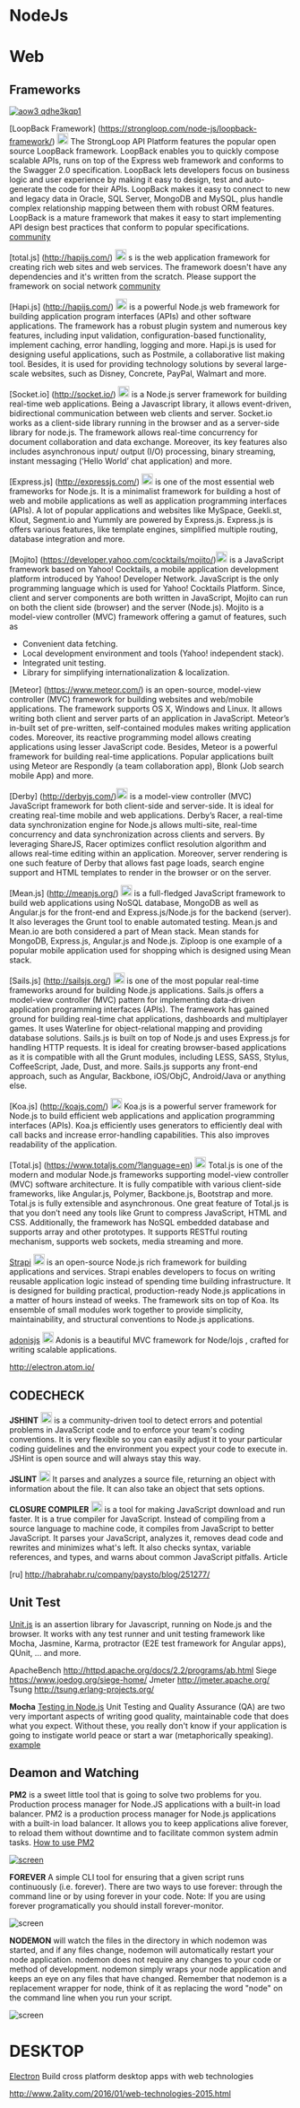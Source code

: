 # NodeJs
# Web
## Frameworks
[![aow3 qdhe3kqp1](https://cloud.githubusercontent.com/assets/4102119/11914128/d93a8310-a67f-11e5-8f87-51cb7cbcd0b6.jpg)](http://nodeframework.com/)

[LoopBack Framework] (https://strongloop.com/node-js/loopback-framework/) [<img src="https://camo.githubusercontent.com/d5cddbe4a1538fdce934606c51eb56c1a98a9ecd/687474703a2f2f6e65776d657261746f722e6769746875622e696f2f626c61636b746f6361742e706e67" width="20">](https://github.com/strongloop/loopback) 
The StrongLoop API Platform features the popular open source LoopBack framework. LoopBack enables you to quickly compose scalable APIs, runs on top of the Express web framework and conforms to the Swagger 2.0 specification. LoopBack lets developers focus on business logic and user experience by making it easy to design, test and auto-generate the code for their APIs. LoopBack makes it easy to connect to new and legacy data in Oracle, SQL Server, MongoDB and MySQL, plus handle complex relationship mapping between them with robust ORM features. LoopBack is a mature framework that makes it easy to start implementing API design best practices that conform to popular specifications. [community](https://gitter.im/strongloop/loopback)

[total.js] (http://hapijs.com/) [<img src="https://camo.githubusercontent.com/d5cddbe4a1538fdce934606c51eb56c1a98a9ecd/687474703a2f2f6e65776d657261746f722e6769746875622e696f2f626c61636b746f6361742e706e67" width="20">](https://github.com/totaljs/framework) s is the web application framework for creating rich web sites and web services. The framework doesn't have any dependencies and it's written from the scratch. Please support the framework on social network [community](https://gitter.im/totaljs/framework)


[Hapi.js] (http://hapijs.com/) [<img src="https://camo.githubusercontent.com/d5cddbe4a1538fdce934606c51eb56c1a98a9ecd/687474703a2f2f6e65776d657261746f722e6769746875622e696f2f626c61636b746f6361742e706e67" width="20">](https://github.com/hapijs/hapi) is a powerful Node.js web framework for building application program interfaces (APIs) and other software applications. The framework has a robust plugin system and numerous key features, including input validation, configuration-based functionality, implement caching, error handling, logging and more. Hapi.js is used for designing useful applications, such as Postmile, a collaborative list making tool. Besides, it is used for providing technology solutions by several large-scale websites, such as Disney, Concrete, PayPal, Walmart and more.


[Socket.io] (http://socket.io/) [<img src="https://camo.githubusercontent.com/d5cddbe4a1538fdce934606c51eb56c1a98a9ecd/687474703a2f2f6e65776d657261746f722e6769746875622e696f2f626c61636b746f6361742e706e67" width="20">](https://github.com/socketio/socket.io/) is a Node.js server framework for building real-time web applications. Being a Javascript library, it allows event-driven, bidirectional communication between web clients and server. Socket.io works as a client-side library running in the browser and as a server-side library for node.js. The framework allows real-time concurrency for document collaboration and data exchange. Moreover, its key features also includes asynchronous input/ output (I/O) processing, binary streaming, instant messaging (‘Hello World’ chat application) and more.

[Express.js] (http://expressjs.com/) [<img src="https://camo.githubusercontent.com/d5cddbe4a1538fdce934606c51eb56c1a98a9ecd/687474703a2f2f6e65776d657261746f722e6769746875622e696f2f626c61636b746f6361742e706e67" width="20">](https://github.com/strongloop/express) is one of the most essential web frameworks for Node.js. It is a minimalist framework for building a host of web and mobile applications as well as application programming interfaces (APIs). A lot of popular applications and websites like MySpace, Geekli.st, Klout, Segment.io and Yummly are powered by Express.js. Express.js is offers various features, like template engines, simplified multiple routing, database integration and more.

[Mojito] (https://developer.yahoo.com/cocktails/mojito/)[<img src="https://camo.githubusercontent.com/d5cddbe4a1538fdce934606c51eb56c1a98a9ecd/687474703a2f2f6e65776d657261746f722e6769746875622e696f2f626c61636b746f6361742e706e67" width="20">](https://github.com/yahoo/mojito) is a JavaScript framework based on Yahoo! Cocktails, a mobile application development platform introduced by Yahoo! Developer Network. JavaScript is the only programming language which is used for Yahoo! Cocktails Platform. Since, client and server components are both written in JavaScript, Mojito can run on both the client side (browser) and the server (Node.js).
Mojito is a model-view controller (MVC) framework offering a gamut of features, such as

- Convenient data fetching.
- Local development environment and tools (Yahoo! independent stack).
- Integrated unit testing.
- Library for simplifying internationalization & localization.

[Meteor] (https://www.meteor.com/) is an open-source, model-view controller (MVC) framework for building websites and web/mobile applications. The framework supports OS X, Windows and Linux. It allows writing both client and server parts of an application in JavaScript. Meteor’s in-built set of pre-written, self-contained modules makes writing application codes. Moreover, its reactive programming model allows creating applications using lesser JavaScript code. Besides, Meteor is a powerful framework for building real-time applications. Popular applications built using Meteor are Respondly (a team collaboration app), Blonk (Job search mobile App) and more.

[Derby] (http://derbyjs.com/)[<img src="https://camo.githubusercontent.com/d5cddbe4a1538fdce934606c51eb56c1a98a9ecd/687474703a2f2f6e65776d657261746f722e6769746875622e696f2f626c61636b746f6361742e706e67" width="20">](https://github.com/derbyjs/derby)
is a model-view controller (MVC) JavaScript framework for both client-side and server-side. It is ideal for creating real-time mobile and web applications. Derby’s Racer, a real-time data synchronization engine for Node.js allows multi-site, real-time concurrency and data synchronization across clients and servers. By leveraging ShareJS, Racer optimizes conflict resolution algorithm and allows real-time editing within an application. Moreover, server rendering is one such feature of Derby that allows fast page loads, search engine support and HTML templates to render in the browser or on the server.

[Mean.js] (http://meanjs.org/) [<img src="https://camo.githubusercontent.com/d5cddbe4a1538fdce934606c51eb56c1a98a9ecd/687474703a2f2f6e65776d657261746f722e6769746875622e696f2f626c61636b746f6361742e706e67" width="20">](https://github.com/meanjs/mean) is a full-fledged JavaScript framework to build web applications using NoSQL database, MongoDB as well as Angular.js for the front-end and Express.js/Node.js for the backend (server). It also leverages the Grunt tool to enable automated testing. Mean.js and Mean.io are both considered a part of Mean stack. Mean stands for MongoDB, Express.js, Angular.js and Node.js. Ziploop is one example of a popular mobile application used for shopping which is designed using Mean stack.

[Sails.js] (http://sailsjs.org/) [<img src="https://camo.githubusercontent.com/d5cddbe4a1538fdce934606c51eb56c1a98a9ecd/687474703a2f2f6e65776d657261746f722e6769746875622e696f2f626c61636b746f6361742e706e67" width="20">](https://github.com/balderdashy/sails) is one of the most popular real-time frameworks around for building Node.js applications. Sails.js offers a model-view controller (MVC) pattern for implementing data-driven application programming interfaces (APIs). The framework has gained ground for building real-time chat applications, dashboards and multiplayer games. It uses Waterline for object-relational mapping and providing database solutions. Sails.js is built on top of Node.js and uses Express.js for handling HTTP requests. It is ideal for creating browser-based applications as it is compatible with all the Grunt modules, including LESS, SASS, Stylus, CoffeeScript, Jade, Dust, and more. Sails.js supports any front-end approach, such as Angular, Backbone, iOS/ObjC, Android/Java or anything else.

[Koa.js] (http://koajs.com/) [<img src="https://camo.githubusercontent.com/d5cddbe4a1538fdce934606c51eb56c1a98a9ecd/687474703a2f2f6e65776d657261746f722e6769746875622e696f2f626c61636b746f6361742e706e67" width="20">](https://github.com/koajs/koa)
Koa.js is a powerful server framework for Node.js to build efficient web applications and application programming interfaces (APIs). Koa.js efficiently uses generators to efficiently deal with call backs and increase error-handling capabilities. This also improves readability of the application.

[Total.js] (https://www.totaljs.com/?language=en)  [<img src="https://camo.githubusercontent.com/b94f51711c9f7a07a6fafbc5a01be6d3d7726af2/687474703a2f2f706e67696d672e636f6d2f75706c6f61642f737461725f504e47313539352e706e67" alt="star" title="start on github" width="20" />](http://ghbtns.com/github-btn.html?user=totaljs&repo=framework&type=watch&count=true)
Total.js is one of the modern and modular Node.js frameworks supporting model-view controller (MVC) software architecture. It is fully compatible with various client-side frameworks, like Angular.js, Polymer, Backbone.js, Bootstrap and more. Total.js is fully extensible and asynchronous. One great feature of Total.js is that you don’t need any tools like Grunt to compress JavaScript, HTML and CSS. Additionally, the framework has NoSQL embedded database and supports array and other prototypes. It supports RESTful routing mechanism, supports web sockets, media streaming and more.

[Strapi](http://strapi.io/) [<img src="https://camo.githubusercontent.com/d5cddbe4a1538fdce934606c51eb56c1a98a9ecd/687474703a2f2f6e65776d657261746f722e6769746875622e696f2f626c61636b746f6361742e706e67" width="20">](https://github.com/wistityhq/strapi) is an open-source Node.js rich framework for building applications and services.
Strapi enables developers to focus on writing reusable application logic instead of spending time building infrastructure. It is designed for building practical, production-ready Node.js applications in a matter of hours instead of weeks.
The framework sits on top of Koa. Its ensemble of small modules work together to provide simplicity, maintainability, and structural conventions to Node.js applications.

[adonisjs](http://adonisjs.com) [<img src="https://camo.githubusercontent.com/d5cddbe4a1538fdce934606c51eb56c1a98a9ecd/687474703a2f2f6e65776d657261746f722e6769746875622e696f2f626c61636b746f6361742e706e67" width="20">](https://github.com/adonisjs) Adonis is a beautiful MVC framework for Node/Iojs , crafted
for writing scalable applications.

http://electron.atom.io/

## CODECHECK 

**JSHINT** [<img src="https://camo.githubusercontent.com/d5cddbe4a1538fdce934606c51eb56c1a98a9ecd/687474703a2f2f6e65776d657261746f722e6769746875622e696f2f626c61636b746f6361742e706e67" width="20">](https://github.com/jshint/jshint)  is a community-driven tool to detect errors and potential problems in JavaScript code and to enforce your team's coding conventions. It is very flexible so you can easily adjust it to your particular coding guidelines and the environment you expect your code to execute in. JSHint is open source and will always stay this way.

**JSLINT** [<img src="https://camo.githubusercontent.com/d5cddbe4a1538fdce934606c51eb56c1a98a9ecd/687474703a2f2f6e65776d657261746f722e6769746875622e696f2f626c61636b746f6361742e706e67" width="20">](https://github.com/douglascrockford/JSLint) It parses and analyzes a source file, returning an object with information about the file. It can also take an object that sets options.

**CLOSURE COMPILER** [<img src="https://camo.githubusercontent.com/d5cddbe4a1538fdce934606c51eb56c1a98a9ecd/687474703a2f2f6e65776d657261746f722e6769746875622e696f2f626c61636b746f6361742e706e67" width="20">](https://github.com/google/closure-compiler) is a tool for making JavaScript download and run faster. It is a true compiler for JavaScript. Instead of compiling from a source language to machine code, it compiles from JavaScript to better JavaScript. It parses your JavaScript, analyzes it, removes dead code and rewrites and minimizes what's left. It also checks syntax, variable references, and types, and warns about common JavaScript pitfalls.
Article

[ru] http://habrahabr.ru/company/paysto/blog/251277/

## Unit Test
 [Unit.js](http://unitjs.com/)  is an assertion library for Javascript, running on Node.js and the browser. It works with any test runner and unit testing framework like Mocha, Jasmine, Karma, protractor (E2E test framework for Angular apps), QUnit, ... and more.


ApacheBench  http://httpd.apache.org/docs/2.2/programs/ab.html
Siege  https://www.joedog.org/siege-home/
Jmeter  http://jmeter.apache.org/
Tsung  http://tsung.erlang-projects.org/

**Mocha** [Testing in Node.js](http://code.tutsplus.com/tutorials/testing-in-nodejs--net-35018)
Unit Testing and Quality Assurance (QA) are two very important aspects of writing good quality, maintainable code that does what you expect. Without these, you really don't know if your application is going to instigate world peace or start a war (metaphorically speaking). [example](http://www.clock.co.uk/blog/tools-for-unit-testing-and-quality-assurance-in-node-js)

## Deamon and Watching

**PM2** is a sweet little tool that is going to solve two problems for you. Production process manager for Node.JS applications with a built-in load balancer. PM2 is a production process manager for Node.js applications with a built-in load balancer. It allows you to keep applications alive forever, to reload them without downtime and to facilitate common system admin tasks.
[How to use PM2](https://www.digitalocean.com/community/tutorials/how-to-use-pm2-to-setup-a-node-js-production-environment-on-an-ubuntu-vps)

[![screen](https://cloud.githubusercontent.com/assets/4102119/11913846/8b4c313a-a67a-11e5-9963-1b539a73334b.jpg)](https://github.com/Unitech/pm2)

**FOREVER** A simple CLI tool for ensuring that a given script runs continuously (i.e. forever).
There are two ways to use forever: through the command line or by using forever in your code. Note: If you are using forever programatically you should install forever-monitor.

![screen](https://cloud.githubusercontent.com/assets/4102119/11913875/34991c44-a67b-11e5-9a9f-e2ecaf8e3484.jpg)

**NODEMON**  will watch the files in the directory in which nodemon was started, and if any files change, nodemon will automatically restart your node application. nodemon does not require any changes to your code or method of development. nodemon simply wraps your node application and keeps an eye on any files that have changed. Remember that nodemon is a replacement wrapper for node, think of it as replacing the word "node" on the command line when you run your script.

![screen](https://cloud.githubusercontent.com/assets/4102119/11914058/7f9a5d5e-a67e-11e5-869c-32c2b329529a.jpg)


# DESKTOP
[Electron](http://electron.atom.io/) Build cross platform desktop apps with web technologies

http://www.2ality.com/2016/01/web-technologies-2015.html
